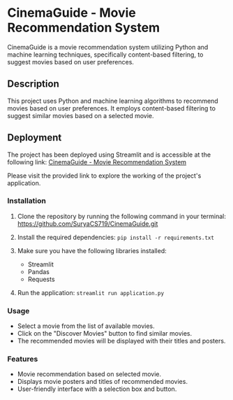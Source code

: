 # CinemaGuide - Movie Recommendation System

CinemaGuide is a movie recommendation system utilizing Python and machine learning techniques, specifically content-based filtering, to suggest movies based on user preferences.

## Description

This project uses Python and machine learning algorithms to recommend movies based on user preferences. It employs content-based filtering to suggest similar movies based on a selected movie.

## Deployment

The project has been deployed using Streamlit and is accessible at the following link:
[CinemaGuide - Movie Recommendation System](https://cinemaguide-suryacs719.streamlit.app/)

Please visit the provided link to explore the working of the project's application.

### Installation

1. Clone the repository by running the following command in your terminal:
https://github.com/SuryaCS719/CinemaGuide.git

2. Install the required dependencies:
`pip install -r requirements.txt`

4. Make sure you have the following libraries installed:
    + Streamlit
    + Pandas
    + Requests
      
5. Run the application:
`streamlit run application.py`

### Usage
+ Select a movie from the list of available movies.
+ Click on the "Discover Movies" button to find similar movies.
+ The recommended movies will be displayed with their titles and posters.

### Features
+ Movie recommendation based on selected movie.
+ Displays movie posters and titles of recommended movies.
+ User-friendly interface with a selection box and button.

